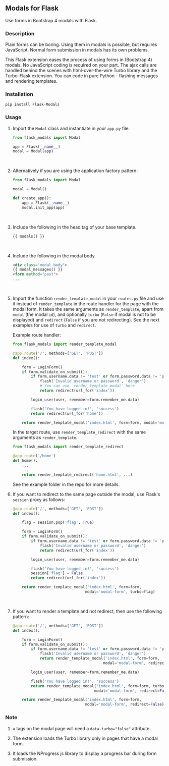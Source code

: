 ## Modals for Flask

Use forms in Bootstrap 4 modals with Flask.

### Description

Plain forms can be boring. Using them in modals is possible, but requires
JavaScript. Normal form submission in modals has its own problems.

This Flask extension eases the process of using forms in (Bootstrap 4) modals.
No JavaScript coding is required on your part. The ajax calls are handled behind
the scenes with html-over-the-wire Turbo library and the Turbo-Flask
extension. You can code in pure Python - flashing messages and rendering
templates.

### Installation

```Shell
pip install Flask-Modals
```

### Usage

1. Import the `Modal` class and instantiate in your `app.py` file.

    ```Python
    from flask_modals import Modal

    app = Flask(__name__)
    modal = Modal(app)
    ```
    <br>
2. Alternatively if you are using the application factory pattern:

    ```Python
    from flask_modals import Modal

    modal = Modal()

    def create_app():
        app = Flask(__name__)
        modal.init_app(app)
    ```
    <br>
3. Include the following in the head tag of your base template.

    ```html
    {{ modals() }}
    ```
    <br>
4. Include the following in the modal body.

    ```html
    <div class="modal-body">
    {{ modal_messages() }}
    <form method="post">
    ...
    ```
    <br>
5. Import the function `render_template_modal` in your `routes.py` file and use
it instead of `render_template` in the route handler for the page with the modal
form. It takes the same arguments as `render_template`, apart from `modal` (the
modal `id`), and optionally `turbo` (`False` if modal is not to be displayed) and
`redirect` (`False` if you are not redirecting). See the next examples for use of
`turbo` and `redirect`.

    Example route handler:

    ```Python
    from flask_modals import render_template_modal

    @app.route('/', methods=['GET', 'POST'])
    def index():

        form = LoginForm()
        if form.validate_on_submit():
            if form.username.data != 'test' or form.password.data != 'pass':
                flash('Invalid username or password', 'danger')
                # You can use `render_template_modal` here
                return redirect(url_for('index'))

            login_user(user, remember=form.remember_me.data)

            flash('You have logged in!', 'success')
            return redirect(url_for('home'))

        return render_template_modal('index.html', form=form, modal='modal-form')
    ```
    
    In the target route, use `render_template_redirect` with the same arguments
    as `render_template`.
    
    ```Python
    from flask_modals import render_template_redirect

    @app.route('/home')
    def home():
        ...
        ...
        return render_template_redirect('home.html', ...) 
    ```
    See the example folder in the repo for more details.
    <br>

6. If you want to redirect to the same page outside the modal, use Flask's
`session` proxy as follows:

    ```Python
    @app.route('/', methods=['GET', 'POST'])
    def index():

        flag = session.pop('flag', True)

        form = LoginForm()
        if form.validate_on_submit():
            if form.username.data != 'test' or form.password.data != 'pass':
                flash('Invalid username or password', 'danger')
                return redirect(url_for('index'))

            login_user(user, remember=form.remember_me.data)

            flash('You have logged in!', 'success')
            session['flag'] = False
            return redirect(url_for('index'))

        return render_template_modal('index.html', form=form,
                                    modal='modal-form', turbo=flag)
    ```
    <br>
7. If you want to render a template and not redirect, then use the following
pattern:

    ```Python
    @app.route('/', methods=['GET', 'POST'])
    def index():

        form = LoginForm()
        if form.validate_on_submit():
            if form.username.data != 'test' or form.password.data != 'pass':
                flash('Invalid username or password', 'danger')
                return render_template_modal('index.html', form=form,
                                            modal='modal-form', redirect=False)

            login_user(user, remember=form.remember_me.data)

            flash('You have logged in!', 'success')
            return render_template_modal('index.html', form=form, turbo=False,
                                        modal='modal-form', redirect=False)

        return render_template_modal('index.html', form=form,
                                    modal='modal-form', redirect=False)
    ```

### Note

1. `a` tags on the modal page will need a `data-turbo="false"` attribute.

2. The extension loads the Turbo library only in pages that have a modal
form.

3. It loads the NProgress js library to display a progress bar during form
submission.  
